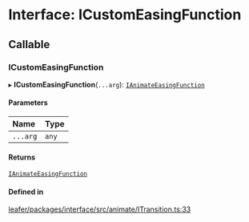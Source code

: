 # Interface: ICustomEasingFunction

## Callable

### ICustomEasingFunction

▸ **ICustomEasingFunction**(`...arg`): [`IAnimateEasingFunction`](IAnimateEasingFunction.md)

#### Parameters

| Name | Type |
| :------ | :------ |
| `...arg` | `any` |

#### Returns

[`IAnimateEasingFunction`](IAnimateEasingFunction.md)

#### Defined in

[leafer/packages/interface/src/animate/ITransition.ts:33](https://github.com/leaferjs/leafer/blob/8db572e/packages/interface/src/animate/ITransition.ts#L33)
